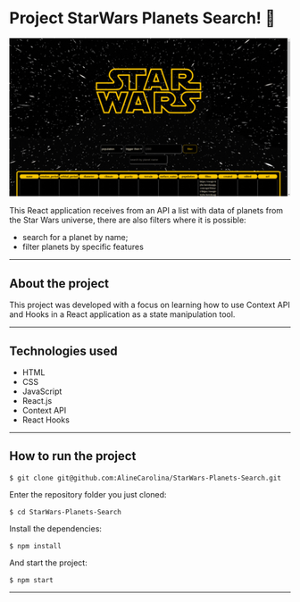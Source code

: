 # Project StarWars Planets Search! 🔭​

![](./src/images/gifprojects.gif)

This React application receives from an API a list with data of planets from the Star Wars universe, there are also filters where it is possible:
  * search for a planet by name;
  * filter planets by specific features

---

## About the project
This project was developed with a focus on learning how to use Context API and Hooks in a React application as a state manipulation tool. 

---

## Technologies used
  * HTML
  * CSS
  * JavaScript
  * React.js
  * Context API
  * React Hooks

---

## How to run the project
```
$ git clone git@github.com:AlineCarolina/StarWars-Planets-Search.git
```
Enter the repository folder you just cloned:
```
$ cd StarWars-Planets-Search
```
Install the dependencies:
```
$ npm install
```
And start the project:
```
$ npm start
```

---
